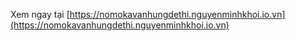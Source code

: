 Xem ngay tại [https://nomokavanhungdethi.nguyenminhkhoi.io.vn](https://nomokavanhungdethi.nguyenminhkhoi.io.vn)